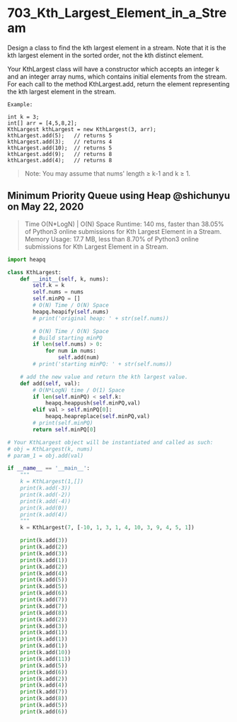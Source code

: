 # 703_Kth_Largest_Element_in_a_Stream
Design a class to find the kth largest element in a stream. Note that it is the kth largest element in the sorted order, not the kth distinct element.

Your KthLargest class will have a constructor which accepts an integer k and an integer array nums, which contains initial elements from the stream. For each call to the method KthLargest.add, return the element representing the kth largest element in the stream.

```text
Example:

int k = 3;
int[] arr = [4,5,8,2];
KthLargest kthLargest = new KthLargest(3, arr);
kthLargest.add(5);   // returns 5
kthLargest.add(3);   // returns 4
kthLargest.add(10);  // returns 5
kthLargest.add(9);   // returns 8
kthLargest.add(4);   // returns 8
```

> Note: You may assume that nums' length ≥ k-1 and k ≥ 1.  

## Minimum Priority Queue using Heap @shichunyu on May 22, 2020

> Time O(N*LogN) | O(N) Space Runtime: 140 ms, faster than 38.05% of Python3 online submissions for Kth Largest Element in a Stream. Memory Usage: 17.7 MB, less than 8.70% of Python3 online submissions for Kth Largest Element in a Stream.  

```python
import heapq

class KthLargest:
    def __init__(self, k, nums):
        self.k = k
        self.nums = nums
        self.minPQ = []
        # O(N) Time / O(N) Space
        heapq.heapify(self.nums)
        # print('original heap: ' + str(self.nums))

        # O(N) Time / O(N) Space
        # Build starting minPQ
        if len(self.nums) > 0:
            for num in nums:
                self.add(num)
        # print('starting minPQ: ' + str(self.nums))

    # add the new value and return the kth largest value. 
    def add(self, val):
        # O(N*LogN) time / O(1) Space
        if len(self.minPQ) < self.k:
            heapq.heappush(self.minPQ,val)
        elif val > self.minPQ[0]:
            heapq.heapreplace(self.minPQ,val)
        # print(self.minPQ)
        return self.minPQ[0]

# Your KthLargest object will be instantiated and called as such:
# obj = KthLargest(k, nums)
# param_1 = obj.add(val)

if __name__ == '__main__':
    """     
    k = KthLargest(1,[])
    print(k.add(-3))
    print(k.add(-2))
    print(k.add(-4))
    print(k.add(0))
    print(k.add(4)) 
    """
    k = KthLargest(7, [-10, 1, 3, 1, 4, 10, 3, 9, 4, 5, 1])

    print(k.add(3))
    print(k.add(2))
    print(k.add(3))
    print(k.add(1))
    print(k.add(2))
    print(k.add(4))
    print(k.add(5))
    print(k.add(5))
    print(k.add(6))
    print(k.add(7))
    print(k.add(7))
    print(k.add(8))
    print(k.add(2))
    print(k.add(3))
    print(k.add(1))
    print(k.add(1))
    print(k.add(1))
    print(k.add(10))
    print(k.add(11))
    print(k.add(5))
    print(k.add(6))
    print(k.add(2))
    print(k.add(4))
    print(k.add(7))
    print(k.add(8))
    print(k.add(5))
    print(k.add(6))
```
